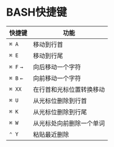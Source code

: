 # BASH快捷键

快捷键|功能
---------|----------
`⌘ A` | 移动到行首
`⌘ E`  | 移动到行尾
`⌘ F`  `→` | 向后移动一个字符
`⌘ B`  `←` | 向前移动一个字符
`⌘ XX`  | 在行首和光标位置转换移动
`⌘ U` | 从光标位删除到行首
`⌘ K` | 从光标位删除到行尾
`⌘ W` | 从光标处向前删除一个单词
`⌃ Y` | 粘贴最近删除


